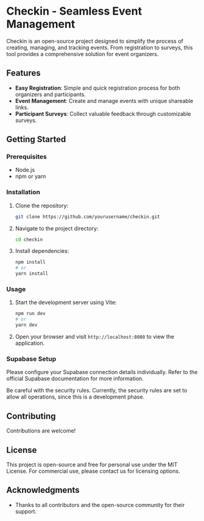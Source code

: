# Checkin - Seamless Event Management

Checkin is an open-source project designed to simplify the process of creating, managing, and tracking events. From registration to surveys, this tool provides a comprehensive solution for event organizers.

## Features

- **Easy Registration**: Simple and quick registration process for both organizers and participants.
- **Event Management**: Create and manage events with unique shareable links.
- **Participant Surveys**: Collect valuable feedback through customizable surveys.

## Getting Started

### Prerequisites

- Node.js
- npm or yarn

### Installation

1. Clone the repository:
   ```bash
   git clone https://github.com/yourusername/checkin.git
   ```
2. Navigate to the project directory:
   ```bash
   cd checkin
   ```
3. Install dependencies:
   ```bash
   npm install
   # or
   yarn install
   ```

### Usage

1. Start the development server using Vite:
   ```bash
   npm run dev
   # or
   yarn dev
   ```
2. Open your browser and visit `http://localhost:8080` to view the application.

### Supabase Setup

Please configure your Supabase connection details individually. Refer to the official Supabase documentation for more information.

Be careful with the security rules. Currently, the security rules are set to allow all operations, since this is a development phase.

## Contributing

Contributions are welcome! 

## License

This project is open-source and free for personal use under the MIT License. For commercial use, please contact us for licensing options. 

## Acknowledgments

- Thanks to all contributors and the open-source community for their support.